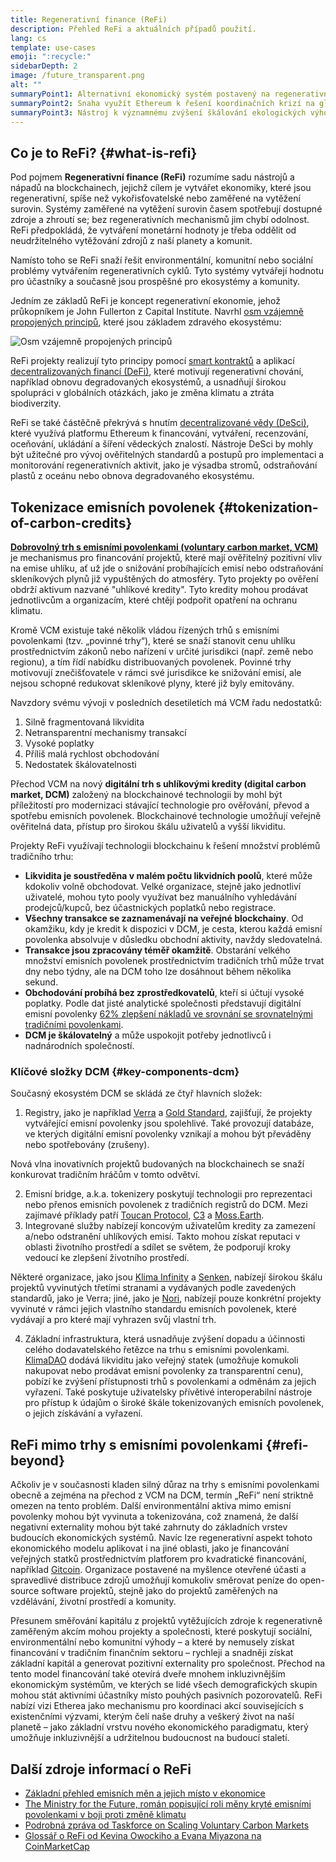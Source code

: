 ```yaml
---
title: Regenerativní finance (ReFi)
description: Přehled ReFi a aktuálních případů použití.
lang: cs
template: use-cases
emoji: ":recycle:"
sidebarDepth: 2
image: /future_transparent.png
alt: ""
summaryPoint1: Alternativní ekonomický systém postavený na regenerativních principech
summaryPoint2: Snaha využít Ethereum k řešení koordinačních krizí na globální úrovni, jako je změna klimatu
summaryPoint3: Nástroj k významnému zvýšení škálování ekologických výhod, jako jsou ověřené emisní povolenky
---
```


## Co je to ReFi? {#what-is-refi}

Pod pojmem **Regenerativní finance (ReFi)** rozumíme sadu nástrojů a nápadů na blockchainech, jejichž cílem je vytvářet ekonomiky, které jsou regenerativní, spíše než vykořisťovatelské nebo zaměřené na vytěžení surovin. Systémy zaměřené na vytěžení surovin časem spotřebují dostupné zdroje a zhroutí se; bez regenerativních mechanismů jim chybí odolnost. ReFi předpokládá, že vytváření monetární hodnoty je třeba oddělit od neudržitelného vytěžování zdrojů z naší planety a komunit.

Namísto toho se ReFi snaží řešit environmentální, komunitní nebo sociální problémy vytvářením regenerativních cyklů. Tyto systémy vytvářejí hodnotu pro účastníky a současně jsou prospěšné pro ekosystémy a komunity.

Jedním ze základů ReFi je koncept regenerativní ekonomie, jehož průkopníkem je John Fullerton z Capital Institute. Navrhl [osm vzájemně propojených principů](https://capitalinstitute.org/8-principles-regenerative-economy/), které jsou základem zdravého ekosystému:

![Osm vzájemně propojených principů](refi-regenerative-economy-diagram.png)

ReFi projekty realizují tyto principy pomocí [smart kontraktů](/developers/docs/smart-contracts/) a aplikací [decentralizovaných financí (DeFi)](/defi/), které motivují regenerativní chování, například obnovu degradovaných ekosystémů, a usnadňují širokou spolupráci v globálních otázkách, jako je změna klimatu a ztráta biodiverzity.

ReFi se také částěčně překrývá s hnutím [decentralizované vědy (DeSci)](/desci/), které využívá platformu Ethereum k financování, vytváření, recenzování, oceňování, ukládání a šíření vědeckých znalostí. Nástroje DeSci by mohly být užitečné pro vývoj ověřitelných standardů a postupů pro implementaci a monitorování regenerativních aktivit, jako je výsadba stromů, odstraňování plastů z oceánu nebo obnova degradovaného ekosystému.

## Tokenizace emisních povolenek {#tokenization-of-carbon-credits}

**[Dobrovolný trh s emisními povolenkami (voluntary carbon market, VCM)](https://climatefocus.com/so-what-voluntary-carbon-market-exactly/)** je mechanismus pro financování projektů, které mají ověřitelný pozitivní vliv na emise uhlíku, ať už jde o snižování probíhajících emisí nebo odstraňování skleníkových plynů již vypuštěných do atmosféry. Tyto projekty po ověření obdrží aktivum nazvané "uhlíkové kredity". Tyto kredity mohou prodávat jednotlivcům a organizacím, které chtějí podpořit opatření na ochranu klimatu.

Kromě VCM existuje také několik vládou řízených trhů s emisními povolenkami (tzv. „povinné trhy“), které se snaží stanovit cenu uhlíku prostřednictvím zákonů nebo nařízení v určité jurisdikci (např. země nebo regionu), a tím řídí nabídku distribuovaných povolenek. Povinné trhy motivovují znečišťovatele v rámci své jurisdikce ke snižování emisí, ale nejsou schopné redukovat skleníkové plyny, které již byly emitovány.

Navzdory svému vývoji v posledních desetiletích má VCM řadu nedostatků:

1. Silně fragmentovaná likvidita
2. Netransparentní mechanismy transakcí
3. Vysoké poplatky
4. Příliš malá rychlost obchodování
5. Nedostatek škálovatelnosti

Přechod VCM na nový **digitální trh s uhlíkovými kredity (digital carbon market, DCM)** založený na blockchainové technologii by mohl být příležitostí pro modernizaci stávající technologie pro ověřování, převod a spotřebu emisních povolenek. Blockchainové technologie umožňují veřejně ověřitelná data, přístup pro širokou škálu uživatelů a vyšší likviditu.

Projekty ReFi využívají technologii blockchainu k řešení množství problémů tradičního trhu:

- **Likvidita je soustředěna v malém počtu likvidních poolů**, které může kdokoliv volně obchodovat. Velké organizace, stejně jako jednotliví uživatelé, mohou tyto pooly využívat bez manuálního vyhledávání prodejců/kupců, bez účastnických poplatků nebo registrace.
- **Všechny transakce se zaznamenávají na veřejné blockchainy**. Od okamžiku, kdy je kredit k dispozici v DCM, je cesta, kterou každá emisní povolenka absolvuje v důsledku obchodní aktivity, navždy sledovatelná.
- **Transakce jsou zpracovány téměř okamžitě**. Obstarání velkého množství emisních povolenek prostřednictvím tradičních trhů může trvat dny nebo týdny, ale na DCM toho lze dosáhnout během několika sekund.
- **Obchodování probíhá bez zprostředkovatelů**, kteří si účtují vysoké poplatky. Podle dat jisté analytické společnosti představují digitální emisní povolenky [62% zlepšení nákladů ve srovnání se srovnatelnými tradičními povolenkami](https://www.klimadao.finance/blog/klimadao-analysis-of-the-base-carbon-tonne).
- **DCM je škálovatelný** a může uspokojit potřeby jednotlivců i nadnárodních společností.

### Klíčové složky DCM {#key-components-dcm}

Současný ekosystém DCM se skládá ze čtyř hlavních složek:

1. Registry, jako je například [Verra](https://verra.org/project/vcs-program/registry-system/) a [Gold Standard](https://www.goldstandard.org/), zajišťují, že projekty vytvářející emisní povolenky jsou spolehlivé. Také provozují databáze, ve kterých digitální emisní povolenky vznikají a mohou být převáděny nebo spotřebovány (zrušeny).

Nová vlna inovativních projektů budovaných na blockchainech se snaží konkurovat tradičním hráčům v tomto odvětví.

2. Emisní bridge, a.k.a. tokenizery poskytují technologii pro reprezentaci nebo přenos emisních povolenek z tradičních registrů do DCM. Mezi zajímavé příklady patří [Toucan Protocol](https://toucan.earth/), [C3](https://c3.app/) a [Moss.Earth](https://moss.earth/).
3. Integrované služby nabízejí koncovým uživatelům kredity za zamezení a/nebo odstranění uhlíkových emisí. Takto mohou získat reputaci v oblasti životního prostředí a sdílet se světem, že podporují kroky vedoucí ke zlepšení životního prostředí.

Některé organizace, jako jsou [Klima Infinity](https://www.klimadao.finance/infinity) a [Senken](https://senken.io/), nabízejí širokou škálu projektů vyvinutých třetími stranami a vydávaných podle zavedených standardů, jako je Verra; jiné, jako je [Nori](https://nori.com/), nabízejí pouze konkrétní projekty vyvinuté v rámci jejich vlastního standardu emisních povolenek, které vydávají a pro které mají vyhrazen svůj vlastní trh.

4. Základní infrastruktura, která usnadňuje zvýšení dopadu a účinnosti celého dodavatelského řetězce na trhu s emisními povolenkami. [KlimaDAO](http://klimadao.finance/) dodává likviditu jako veřejný statek (umožňuje komukoli nakupovat nebo prodávat emisní povolenky za transparentní cenu), pobízí ke zvýšení přístupnosti trhů s povolenkami a odměnám za jejich vyřazení. Také poskytuje uživatelsky přívětivé interoperabilní nástroje pro přístup k údajům o široké škále tokenizovaných emisních povolenek, o jejich získávání a vyřazení.

## ReFi mimo trhy s emisními povolenkami {#refi-beyond}

Ačkoliv je v současnosti kladen silný důraz na trhy s emisními povolenkami obecně a zejména na přechod z VCM na DCM, termín „ReFi“ není striktně omezen na tento problém. Další environmentální aktiva mimo emisní povolenky mohou být vyvinuta a tokenizována, což znamená, že další negativní externality mohou být také zahrnuty do základních vrstev budoucích ekonomických systémů. Navíc lze regenerativní aspekt tohoto ekonomického modelu aplikovat i na jiné oblasti, jako je financování veřejných statků prostřednictvím platforem pro kvadratické financování, například [Gitcoin](https://gitcoin.co/). Organizace postavené na myšlence otevřené účasti a spravedlivé distribuce zdrojů umožňují komukoliv směrovat peníze do open-source software projektů, stejně jako do projektů zaměřených na vzdělávání, životní prostředí a komunity.

Přesunem směřování kapitálu z projektů vytěžujících zdroje k regenerativně zaměřeným akcím mohou projekty a společnosti, které poskytují sociální, environmentální nebo komunitní výhody – a které by nemusely získat financování v tradičním finančním sektoru – rychleji a snadněji získat základní kapitál a generovat pozitivní externality pro společnost. Přechod na tento model financování také otevírá dveře mnohem inkluzivnějším ekonomickým systémům, ve kterých se lidé všech demografických skupin mohou stát aktivními účastníky místo pouhých pasivních pozorovatelů. ReFi nabízí vizi Etherea jako mechanismu pro koordinaci akcí souvisejících s existenčními výzvami, kterým čelí naše druhy a veškerý život na naší planetě – jako základní vrstvu nového ekonomického paradigmatu, který umožňuje inkluzivnější a udržitelnou budoucnost na budoucí staletí.

## Další zdroje informací o ReFi

- [Základní přehled emisních měn a jejich místo v ekonomice](https://www.klimadao.finance/blog/the-vision-of-a-carbon-currency)
- [The Ministry for the Future, román popisující roli měny kryté emisními povolenkami v boji proti změně klimatu](https://en.wikipedia.org/wiki/The_Ministry_for_the_Future)
- [Podrobná zpráva od Taskforce on Scaling Voluntary Carbon Markets](https://www.iif.com/Portals/1/Files/TSVCM_Report.pdf)
- [Glossář o ReFi od Kevina Owockiho a Evana Miyazona na CoinMarketCap](https://coinmarketcap.com/alexandria/glossary/regenerative-finance-refi)
